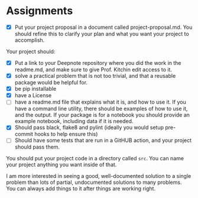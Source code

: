 

# Assignments

-   [x] Put your project proposal in a document called project-proposal.md. You
    should refine this to clarify your plan and what you want your project to
    accomplish.

Your project should:

-   [x] Put a link to your Deepnote repository where you did the work in the
    readme.md, and make sure to give Prof. Kitchin edit access to it.
-   [x] solve a practical problem that is not too trivial, and that a reusable
    package would be helpful for.
-   [x] be pip installable
-   [x] have a License
-   [ ] have a readme.md file that explains what it is, and how to use it. If you
    have a command line utility, there should be examples of how to use it, and
    the output. If your package is for a notebook you should provide an example
    notebook, including data if it is needed.
-   [x] Should pass black, flake8 and pylint (ideally you would setup pre-commit
    hooks to help ensure this)
-   [ ] Should have some tests that are run in a GitHUB action, and your project
    should pass them.

You should put your project code in a directory called `src`. You can name your
project anything you want inside of that.

I am more interested in seeing a good, well-documented solution to a single
problem than lots of partial, undocumented solutions to many problems. You can
always add things to it after things are working right.

